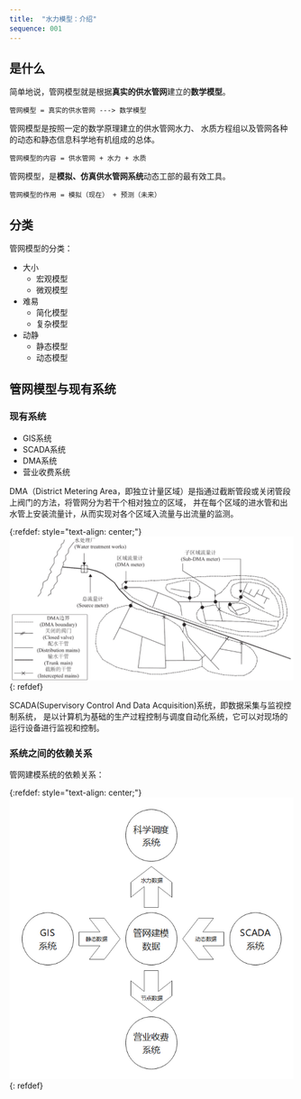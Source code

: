 ```yaml
---
title:  "水力模型：介绍"
sequence: 001
---
```


## 是什么

简单地说，管网模型就是根据**真实的供水管网**建立的**数学模型**。

```text
管网模型 = 真实的供水管网 ---> 数学模型
```

管网模型是按照一定的数学原理建立的供水管网水力、 水质方程组以及管网各种的动态和静态信息科学地有机组成的总体。

```text
管网模型的内容 = 供水管网 + 水力 + 水质
```

管网模型，是**模拟、仿真供水管网系统**动态工部的最有效工具。

```text
管网模型的作用 = 模拟（现在） + 预测（未来）
```

## 分类

管网模型的分类：

- 大小
    - 宏观模型
    - 微观模型
- 难易
    - 简化模型
    - 复杂模型
- 动静
    - 静态模型
    - 动态模型

## 管网模型与现有系统

### 现有系统

- GIS系统
- SCADA系统
- DMA系统
- 营业收费系统

DMA（District Metering Area，即独立计量区域）是指通过截断管段或关闭管段上阀门的方法，将管网分为若干个相对独立的区域，
并在每个区域的进水管和出水管上安装流量计，从而实现对各个区域入流量与出流量的监测。

{:refdef: style="text-align: center;"}
![](/assets/image/pipeline/dma/typical-dma-configuration.png)
{: refdef}

SCADA(Supervisory Control And Data Acquisition)系统，即数据采集与监视控制系统，
是以计算机为基础的生产过程控制与调度自动化系统，它可以对现场的运行设备进行监视和控制。

### 系统之间的依赖关系

管网建模系统的依赖关系：

{:refdef: style="text-align: center;"}
![](/assets/image/hydraulic-model/hydraulic-model-relations-with-other-info-systems.png)
{: refdef}

